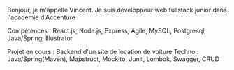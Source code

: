 Bonjour, je m'appelle Vincent.
Je suis développeur web fullstack junior dans l'academie d'Accenture


Compétences :
React.js, Node.js, Express, Agile, MySQL, Postgresql, Java/Spring, Illustrator

Projet en cours : Backend d'un site de location de voiture
Techno : Java/Spring(Maven), Mapstruct, Mockito, Junit, Lombok, Swagger, CRUD


